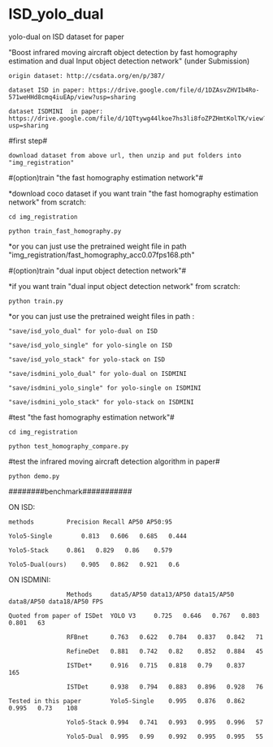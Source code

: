 # ISD_yolo_dual

yolo-dual on ISD dataset for paper 

"Boost infrared moving aircraft object detection by fast homography estimation and dual Input object detection network" (under Submission)

	origin dataset: http://csdata.org/en/p/387/

	dataset ISD in paper: https://drive.google.com/file/d/1DZAsvZHVIb4Ro-571weHHd8cmq4iuEAp/view?usp=sharing

	dataset ISDMINI  in paper: https://drive.google.com/file/d/1QTtywg44lkoe7hs3li8foZPZHmtKolTK/view?usp=sharing


#first step#

	download dataset from above url, then unzip and put folders into "img_registration"


#(option)train "the fast homography estimation network"#

*download coco dataset if you want train "the fast homography estimation network" from scratch:

	cd img_registration

	python train_fast_homography.py

*or you can just use the pretrained weight file in path 
	"img_registration/fast_homography_acc0.07fps168.pth"


#(option)train "dual input object detection network"#

*if you want train "dual input object detection network" from scratch:

	python train.py

*or you can just use the pretrained weight files in path :

	"save/isd_yolo_dual" for yolo-dual on ISD

	"save/isd_yolo_single" for yolo-single on ISD

	"save/isd_yolo_stack" for yolo-stack on ISD

	"save/isdmini_yolo_dual" for yolo-dual on ISDMINI

	"save/isdmini_yolo_single" for yolo-single on ISDMINI

	"save/isdmini_yolo_stack" for yolo-stack on ISDMINI


#test "the fast homography estimation network"#

	cd img_registration

	python test_homography_compare.py


#test the infrared moving aircraft detection algorithm in paper#

	python demo.py

########benchmark###########

ON ISD:


	methods			Precision Recall AP50 AP50:95

	Yolo5-Single		0.813	0.606	0.685	0.444

	Yolo5-Stack		0.861	0.829	0.86	0.579

	Yolo5-Dual(ours)	0.905	0.862	0.921	0.6


ON ISDMINI:


					Methods     data5/AP50 data13/AP50 data15/AP50 data8/AP50 data18/AP50 FPS
							
	Quoted from paper of ISDet	YOLO V3		0.725	0.646	0.767	0.803	0.801	63

					RFBnet		0.763	0.622	0.784	0.837	0.842	71

					RefineDet	0.881	0.742	0.82	0.852	0.884	45

					ISTDet*		0.916	0.715	0.818	0.79	0.837	165

					ISTDet		0.938	0.794	0.883	0.896	0.928	76

	Tested in this paper		Yolo5-Single	0.995	0.876	0.862	0.995	0.73	108

					Yolo5-Stack	0.994	0.741	0.993	0.995	0.996	57

					Yolo5-Dual	0.995	0.99	0.992	0.995	0.995	55
